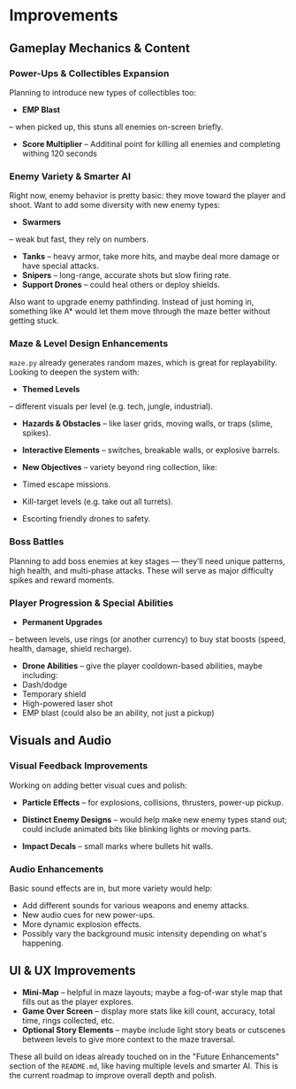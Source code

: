 # Improvements

## Gameplay Mechanics & Content

### Power-Ups & Collectibles Expansion

Planning to introduce new types of collectibles too:

* **EMP Blast**

– when picked up, this stuns all enemies on-screen briefly.

* **Score Multiplier** – Additinal point for killing all enemies and completing withing 120 seconds

### Enemy Variety & Smarter AI

Right now, enemy behavior is pretty basic: they move toward the player and shoot. Want to add some diversity with new enemy types:

* **Swarmers**

– weak but fast, they rely on numbers.

* **Tanks** – heavy armor, take more hits, and maybe deal more damage or have special attacks.
* **Snipers** – long-range, accurate shots but slow firing rate.
* **Support Drones** – could heal others or deploy shields.

Also want to upgrade enemy pathfinding. Instead of just homing in, something like A* would let them move through the maze better without getting stuck.

### Maze & Level Design Enhancements

`maze.py` already generates random mazes, which is great for replayability. Looking to deepen the system with:

* **Themed Levels**

– different visuals per level (e.g. tech, jungle, industrial).

* **Hazards & Obstacles**
– like laser grids, moving walls, or traps (slime, spikes).

* **Interactive Elements**
– switches, breakable walls, or explosive barrels.

* **New Objectives**
– variety beyond ring collection, like:
* Timed escape missions.
* Kill-target levels (e.g. take out all turrets).
* Escorting friendly drones to safety.

### Boss Battles

Planning to add boss enemies at key stages — they’ll need unique patterns, high health, and multi-phase attacks. These will serve as major difficulty spikes and reward moments.

### Player Progression & Special Abilities

* **Permanent Upgrades**

– between levels, use rings (or another currency) to buy stat boosts (speed, health, damage, shield recharge).

* **Drone Abilities**
– give the player cooldown-based abilities, maybe including:
* Dash/dodge
* Temporary shield
* High-powered laser shot
* EMP blast (could also be an ability, not just a pickup)

## Visuals and Audio

### Visual Feedback Improvements

Working on adding better visual cues and polish:

* **Particle Effects**
– for explosions, collisions, thrusters, power-up pickup.

* **Distinct Enemy Designs**
– would help make new enemy types stand out; could include animated bits like blinking lights or moving parts.

* **Impact Decals**
– small marks where bullets hit walls.

### Audio Enhancements

Basic sound effects are in, but more variety would help:

* Add different sounds for various weapons and enemy attacks.
* New audio cues for new power-ups.
* More dynamic explosion effects.
* Possibly vary the background music intensity depending on what's happening.

## UI & UX Improvements

* **Mini-Map** – helpful in maze layouts; maybe a fog-of-war style map that fills out as the player explores.
* **Game Over Screen** – display more stats like kill count, accuracy, total time, rings collected, etc.
* **Optional Story Elements** – maybe include light story beats or cutscenes between levels to give more context to the maze traversal.

These all build on ideas already touched on in the "Future Enhancements" section of the `README.md`, like having multiple levels and smarter AI. This is the current roadmap to improve overall depth and polish.
